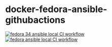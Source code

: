 # docker-fedora-ansible-githubactions
[![fedora 34 ansible local CI workflow](https://github.com/githubfoam/docker-fedora-ansible-githubactions/actions/workflows/fedora34-ansible-local-wf.yml/badge.svg?branch=main)](https://github.com/githubfoam/docker-fedora-ansible-githubactions/actions/workflows/fedora34-ansible-local-wf.yml)  
[![fedora ansible local CI workflow](https://github.com/githubfoam/docker-fedora-ansible-githubactions/actions/workflows/fedora-ansible-local-wf.yml/badge.svg?branch=main)](https://github.com/githubfoam/docker-fedora-ansible-githubactions/actions/workflows/fedora-ansible-local-wf.yml)  

